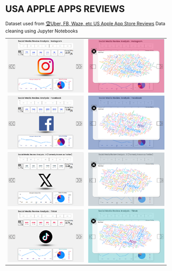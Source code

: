 # USA APPLE APPS REVIEWS

Dataset used from [🏆Uber, FB, Waze, etc US Apple App Store Reviews](https://www.kaggle.com/datasets/bwandowando/uberm-fb-waze-etc-us-apple-app-store-reviews)
Data cleaning using Jupyter Notebooks

<table align="center">
<tr>
  <td><img src="Img/1.PNG" alt="instagram.png" title="1.png"  ></td>
  <td><img src="Img/2.PNG" alt="instagram.png" title="2.png"  ></td>
</tr>
<tr>
  <td><img src="Img/3.PNG" alt="instagram.png" title="3.png"  ></td>
  <td><img src="Img/4.PNG" alt="instagram.png" title="4.png"  ></td>
</tr>
<tr>
  <td><img src="Img/5.PNG" alt="instagram.png" title="5.png"  ></td>
  <td><img src="Img/6.PNG" alt="instagram.png" title="6.png"  ></td>
</tr>
<tr>
  <td><img src="Img/7.PNG" alt="instagram.png" title="7.png"  ></td>
  <td><img src="Img/8.PNG" alt="instagram.png" title="8.png"  ></td>
</tr>
</table>
